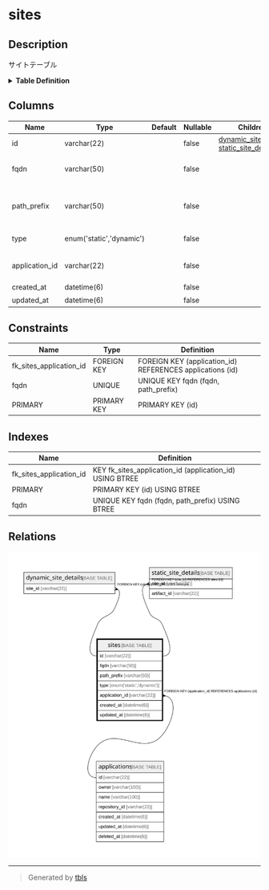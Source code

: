 # sites

## Description

サイトテーブル

<details>
<summary><strong>Table Definition</strong></summary>

```sql
CREATE TABLE `sites` (
  `id` varchar(22) NOT NULL COMMENT 'サイトID',
  `fqdn` varchar(50) NOT NULL COMMENT 'サイトURLのFQDN',
  `path_prefix` varchar(50) NOT NULL COMMENT 'サイトURLのパスプレフィックス',
  `type` enum('static','dynamic') NOT NULL COMMENT 'サイト種類',
  `application_id` varchar(22) NOT NULL COMMENT 'アプリケーションID',
  `created_at` datetime(6) NOT NULL COMMENT '作成日時',
  `updated_at` datetime(6) NOT NULL COMMENT '更新日時',
  PRIMARY KEY (`id`),
  UNIQUE KEY `fqdn` (`fqdn`,`path_prefix`),
  KEY `fk_sites_application_id` (`application_id`),
  CONSTRAINT `fk_sites_application_id` FOREIGN KEY (`application_id`) REFERENCES `applications` (`id`)
) ENGINE=InnoDB DEFAULT CHARSET=utf8mb4 COMMENT='サイトテーブル'
```

</details>

## Columns

| Name | Type | Default | Nullable | Children | Parents | Comment |
| ---- | ---- | ------- | -------- | -------- | ------- | ------- |
| id | varchar(22) |  | false | [dynamic_site_details](dynamic_site_details.md) [static_site_details](static_site_details.md) |  | サイトID |
| fqdn | varchar(50) |  | false |  |  | サイトURLのFQDN |
| path_prefix | varchar(50) |  | false |  |  | サイトURLのパスプレフィックス |
| type | enum('static','dynamic') |  | false |  |  | サイト種類 |
| application_id | varchar(22) |  | false |  | [applications](applications.md) | アプリケーションID |
| created_at | datetime(6) |  | false |  |  | 作成日時 |
| updated_at | datetime(6) |  | false |  |  | 更新日時 |

## Constraints

| Name | Type | Definition |
| ---- | ---- | ---------- |
| fk_sites_application_id | FOREIGN KEY | FOREIGN KEY (application_id) REFERENCES applications (id) |
| fqdn | UNIQUE | UNIQUE KEY fqdn (fqdn, path_prefix) |
| PRIMARY | PRIMARY KEY | PRIMARY KEY (id) |

## Indexes

| Name | Definition |
| ---- | ---------- |
| fk_sites_application_id | KEY fk_sites_application_id (application_id) USING BTREE |
| PRIMARY | PRIMARY KEY (id) USING BTREE |
| fqdn | UNIQUE KEY fqdn (fqdn, path_prefix) USING BTREE |

## Relations

![er](sites.svg)

---

> Generated by [tbls](https://github.com/k1LoW/tbls)
